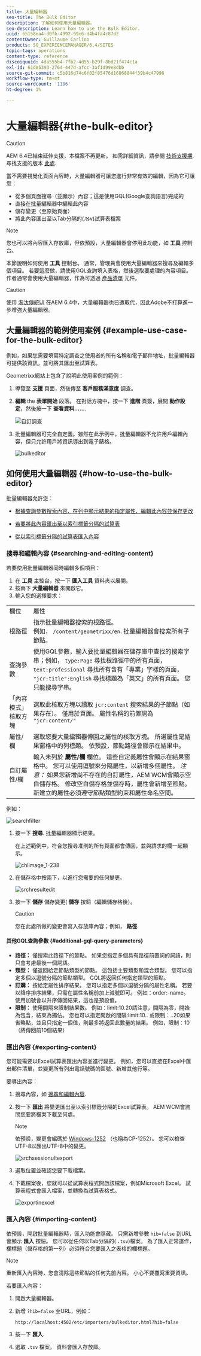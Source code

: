 ```yaml
---
title: 大量編輯器
seo-title: The Bulk Editor
description: 了解如何使用大量編輯器。
seo-description: Learn how to use the Bulk Editor.
uuid: 65158ea4-d0fb-4992-99c6-d4b4fa4c87d2
contentOwner: Guillaume Carlino
products: SG_EXPERIENCEMANAGER/6.4/SITES
topic-tags: operations
content-type: reference
discoiquuid: 4da555b4-7fb2-4d55-b29f-8bd21f474c1a
exl-id: 61d85393-2764-447d-afcc-3af1d99e8dbb
source-git-commit: c5b816d74c6f02f85476d16868844f39b4c47996
workflow-type: tm+mt
source-wordcount: '1186'
ht-degree: 1%

---
```


# 大量編輯器{#the-bulk-editor}

>[!CAUTION]
>
>AEM 6.4已結束延伸支援，本檔案不再更新。 如需詳細資訊，請參閱 [技術支援期](https://helpx.adobe.com//tw/support/programs/eol-matrix.html). 尋找支援的版本 [此處](https://experienceleague.adobe.com/docs/).

當不需要視覺化頁面內容時，大量編輯器可讓您進行非常有效的編輯，因為它可讓您：

* 從多個頁面搜尋（並顯示）內容；這是使用GQL(Google查詢語言)完成的
* 直接在批量編輯器中編輯此內容
* 儲存變更（至原始頁面）
* 將此內容匯出至以Tab分隔的(.tsv)試算表檔案

>[!NOTE]
>
>您也可以將內容匯入存放庫，但依預設，大量編輯器會停用此功能，如 **工具** 控制台。

本節說明如何使用 **工具** 控制台。 通常，管理員會使用大量編輯器來搜尋及編輯多個項目。 若要這麼做，請使用GQL查詢填入表格，然後選取要處理的內容項目。 作者通常會使用大量編輯器，作為可透過 [產品清單](/help/sites-authoring/default-components.md) 元件。

>[!CAUTION]
>
>使用 [淘汰傳統UI](/help/release-notes/deprecated-removed-features.md) 在AEM 6.4中，大量編輯器也已遭取代，因此Adobe不打算進一步增強大量編輯器。

## 大量編輯器的範例使用案例 {#example-use-case-for-the-bulk-editor}

例如，如果您需要填寫特定調查之使用者的所有名稱和電子郵件地址，批量編輯器可提供該資訊，並可將其匯出至試算表。

Geometrixx網站上包含了說明此使用案例的範例：

1. 導覽至 **支援** 頁面，然後傳至 **客戶服務滿意度** 調查。
1. **編輯** the **表單開始** 段落。 在對話方塊中，按一下 **進階** 頁簽，展開 **動作設定**，然後按一下 **查看資料……**.

   ![自訂調查](assets/custsatsurvey.png)

1. 批量編輯器可完全自定義。雖然在此示例中，批量編輯器不允許用戶編輯內容，但只允許用戶將資訊導出到電子錶格。

   ![bulkeditor](assets/bulkeditor.png)

## 如何使用大量編輯器 {#how-to-use-the-bulk-editor}

批量編輯器允許您：

* [根據查詢參數搜索內容、在列中顯示結果的指定屬性、編輯此內容並保存更改](#searching-and-editing-content)
* [若要將此內容匯出至以索引標籤分隔的試算表](#exporting-content)

* [從以索引標籤分隔的試算表匯入內容](#importing-content)

### 搜尋和編輯內容 {#searching-and-editing-content}

若要使用批量編輯器同時編輯多個項目：

1. 在 **工具** 主控台，按一下 **匯入工具** 資料夾以展開。
1. 按兩下 **大量編輯器** 來開啟它。
1. 輸入您的選擇要求：

<table> 
 <tbody> 
  <tr> 
   <td>欄位</td> 
   <td>屬性</td> 
  </tr> 
  <tr> 
   <td>根路徑</td> 
   <td>指示批量編輯器搜索的根路徑。<br /> 例如， <code>/content/geometrixx/en</code>. 批量編輯器會搜索所有子節點。</td> 
  </tr> 
  <tr> 
   <td>查詢參數</td> 
   <td>使用GQL參數，輸入要批量編輯器在儲存庫中查找的搜索字串；例如， <code>type:Page</code> 尋找根路徑中的所有頁面， <code>text:professional</code> 尋找所有含有「專業」字樣的頁面， <code>"jcr:title":English</code> 尋找標題為「英文」的所有頁面。 您只能搜尋字串。</td> 
  </tr> 
  <tr> 
   <td>「內容模式」核取方塊</td> 
   <td>選取此核取方塊以讀取 <code>jcr:content</code> 搜索結果的子節點（如果存在）。 僅用於頁面。 屬性名稱的前置詞為 <code>"jcr:content/"</code></td> 
  </tr> 
  <tr> 
   <td>屬性/欄</td> 
   <td>選取您要大量編輯器傳回之屬性的核取方塊。 所選屬性是結果窗格中的列標題。 依預設，節點路徑會顯示在結果中。</td> 
  </tr> 
  <tr> 
   <td>自訂屬性/欄</td> 
   <td>輸入未列於 <strong>屬性/欄</strong> 欄位。 這些自定義屬性會顯示在結果窗格中。 您可以使用逗號來分隔屬性，以新增多個屬性。 <i>注意：</i> 如果您新增尚不存在的自訂屬性，AEM WCM會顯示空白儲存格。 修改空白儲存格並儲存時，屬性會新增至節點。 新建立的屬性必須遵守節點類型約束和屬性命名空間。</td> 
  </tr> 
 </tbody> 
</table>

例如：

![searchfilter](assets/searchfilter.png)

1. 按一下 **搜尋**. 批量編輯器顯示結果。

   在上述範例中，符合您搜尋准則的所有頁面都會傳回，並與請求的欄一起顯示。

   ![chlimage_1-238](assets/chlimage_1-238.png)

1. 在儲存格中按兩下，以進行您需要的任何變更。

   ![srchresultedit](assets/srchresultedit.png)

1. 按一下 **儲存** 儲存變更( **儲存** 按鈕（編輯儲存格後）。

   >[!CAUTION]
   >
   >您在此處所做的變更會寫入存放庫內容；例如， **路徑**.

#### 其他GQL查詢參數 {#additional-gql-query-parameters}

* **路徑：** 僅搜索此路徑下的節點。 如果您指定多個具有路徑前置詞的詞語，則只會考慮最後一個詞語。
* **類型：** 僅返回給定節點類型的節點。 這包括主要類型和混合類型。 您可以指定多個以逗號分隔的節點類型。 GQL將返回任何指定類型的節點。
* **訂購：** 按給定屬性排序結果。 您可以指定多個以逗號分隔的屬性名稱。 若要以降序排序結果，只需在屬性名稱前加上減號即可。 例如：order:-name。 使用加號會以升序傳回結果，這也是預設值。
* **限制：** 使用間隔來限制結果數。 例如：limit:10.20請注意，間隔為零，開始為包含，結束為獨佔。 您也可以指定開啟的間隔:limit:10.. 或限制：..20如果省略點，並且只指定一個值，則最多將返回此數量的結果。 例如，限制：10（將傳回前10個結果）

### 匯出內容 {#exporting-content}

您可能需要以Excel試算表匯出內容並進行變更。 例如，您可以直接在Excel中匯出郵件清單，並變更所有列出電話號碼的區號、新增其他行等。

要導出內容：

1. 搜尋內容，如 [搜尋和編輯內容](#searching-and-editing-content).
1. 按一下 **匯出** 將變更匯出至以索引標籤分隔的Excel試算表。 AEM WCM會詢問您要將檔案下載至何處。

   >[!NOTE]
   >
   >依預設，變更會編碼於 [Windows-1252](https://en.wikipedia.org/wiki/Windows-1252) （也稱為CP-1252）。 您可以檢查UTF-8以匯出UTF-8中的變更。

   ![srchsessionultexport](assets/srchrsesultexport.png)

1. 選取位置並確認您要下載檔案。
1. 下載檔案後，您就可以從試算表程式開啟該檔案，例如Microsoft Excel。 試算表程式會匯入檔案，並轉換為試算表格式。

   ![exportinexcel](assets/exportinexcel.png)

### 匯入內容 {#importing-content}

依預設，開啟批量編輯器時，匯入功能會隱藏。 只需新增參數 `hib=false` 到URL會顯示 **匯入** 按鈕。 您可以從任何以Tab分隔的( `.tsv`)檔案。 為了匯入正常運作，欄標題（儲存格的第一列）必須符合您要匯入之表格的欄標題。

>[!NOTE]
>
>重新匯入內容時，您會清除這些節點的任何先前內容。 小心不要覆寫重要資訊。

若要匯入內容：

1. 開啟大量編輯器。
1. 新增 `?hib=false` 至URL，例如：

   `http://localhost:4502/etc/importers/bulkeditor.html?hib=false`

1. 按一下 **匯入**.
1. 選取 `.tsv` 檔案。 資料會匯入存放庫。
